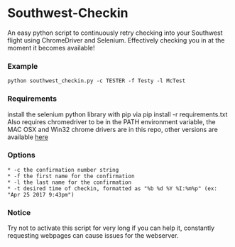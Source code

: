 # Southwest-Checkin
An easy python script to continuously retry checking into your Southwest flight using ChromeDriver and Selenium.  Effectively checking you in at the moment it becomes available!

### Example
	python southwest_checkin.py -c TESTER -f Testy -l McTest

### Requirements
install the selenium python library with pip via pip install -r requirements.txt
Also requires chromedriver to be in the PATH environment variable, the MAC OSX and Win32 chrome drivers are in this repo, other versions are available [here](https://sites.google.com/a/chromium.org/chromedriver/downloads)

### Options
	* -c the confirmation number string
	* -f the first name for the confirmation
	* -l the last name for the confirmation
	* -t desired time of checkin, formatted as "%b %d %Y %I:%m%p" (ex: "Apr 25 2017 9:43pm")

### Notice
Try not to activate this script for very long if you can help it, constantly requesting webpages can cause issues for the webserver.
